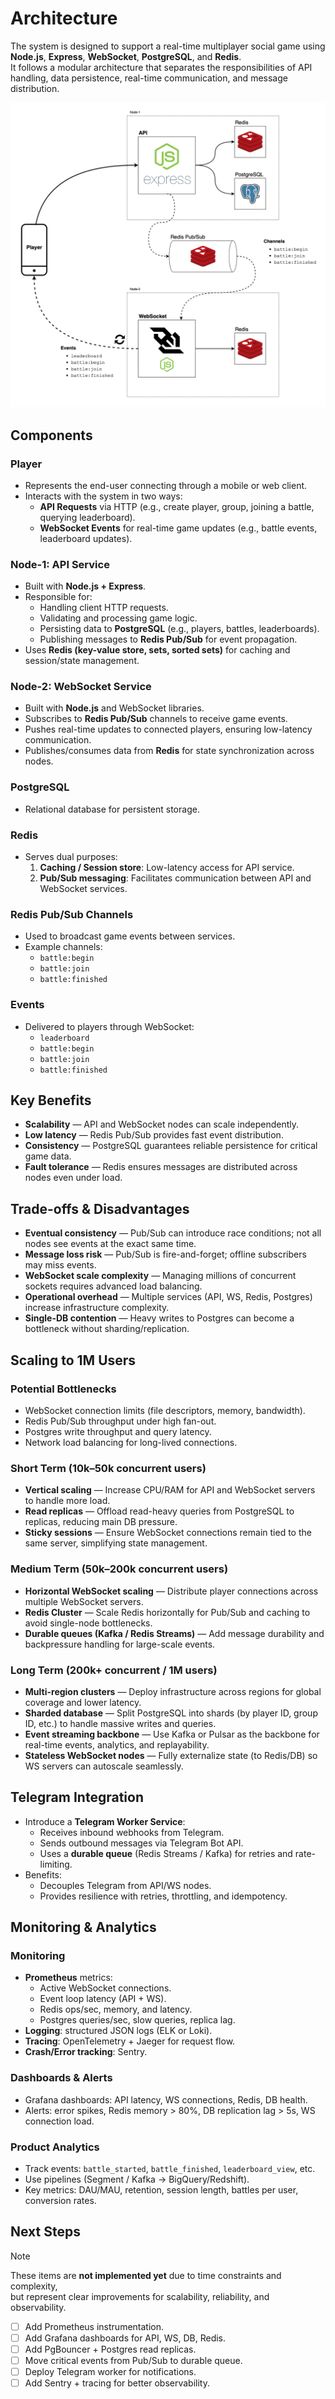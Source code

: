 # Architecture

The system is designed to support a real-time multiplayer social game using **Node.js**, **Express**, **WebSocket**, **PostgreSQL**, and **Redis**.\
It follows a modular architecture that separates the responsibilities of API handling, data persistence, real-time communication, and message distribution.

![Social Game Architecture](./architecture.png)

## Components

### Player
- Represents the end-user connecting through a mobile or web client.
- Interacts with the system in two ways:
  - **API Requests** via HTTP (e.g., create player, group, joining a battle, querying leaderboard).
  - **WebSocket Events** for real-time game updates (e.g., battle events, leaderboard updates).

### Node-1: API Service
- Built with **Node.js + Express**.
- Responsible for:
  - Handling client HTTP requests.
  - Validating and processing game logic.
  - Persisting data to **PostgreSQL** (e.g., players, battles, leaderboards).
  - Publishing messages to **Redis Pub/Sub** for event propagation.
- Uses **Redis (key-value store, sets, sorted sets)** for caching and session/state management.

### Node-2: WebSocket Service
- Built with **Node.js** and WebSocket libraries.
- Subscribes to **Redis Pub/Sub** channels to receive game events.
- Pushes real-time updates to connected players, ensuring low-latency communication.
- Publishes/consumes data from **Redis** for state synchronization across nodes.

### PostgreSQL
- Relational database for persistent storage.

### Redis
- Serves dual purposes:
  1. **Caching / Session store**: Low-latency access for API service.
  2. **Pub/Sub messaging**: Facilitates communication between API and WebSocket services.

### Redis Pub/Sub Channels
- Used to broadcast game events between services.
- Example channels:
  - `battle:begin`
  - `battle:join`
  - `battle:finished`

### Events
- Delivered to players through WebSocket:
  - `leaderboard`
  - `battle:begin`
  - `battle:join`
  - `battle:finished`

## Key Benefits

- **Scalability** — API and WebSocket nodes can scale independently.  
- **Low latency** — Redis Pub/Sub provides fast event distribution.  
- **Consistency** — PostgreSQL guarantees reliable persistence for critical game data.  
- **Fault tolerance** — Redis ensures messages are distributed across nodes even under load.  

## Trade-offs & Disadvantages

- **Eventual consistency** — Pub/Sub can introduce race conditions; not all nodes see events at the exact same time.  
- **Message loss risk** — Pub/Sub is fire-and-forget; offline subscribers may miss events.  
- **WebSocket scale complexity** — Managing millions of concurrent sockets requires advanced load balancing.  
- **Operational overhead** — Multiple services (API, WS, Redis, Postgres) increase infrastructure complexity.  
- **Single-DB contention** — Heavy writes to Postgres can become a bottleneck without sharding/replication.  

## Scaling to 1M Users

### Potential Bottlenecks
- WebSocket connection limits (file descriptors, memory, bandwidth).  
- Redis Pub/Sub throughput under high fan-out.  
- Postgres write throughput and query latency.  
- Network load balancing for long-lived connections.  

### Short Term (10k–50k concurrent users)
- **Vertical scaling** — Increase CPU/RAM for API and WebSocket servers to handle more load.
- **Read replicas** — Offload read-heavy queries from PostgreSQL to replicas, reducing main DB pressure.
- **Sticky sessions** — Ensure WebSocket connections remain tied to the same server, simplifying state management.

### Medium Term (50k–200k concurrent users)
- **Horizontal WebSocket scaling** — Distribute player connections across multiple WebSocket servers.
- **Redis Cluster** — Scale Redis horizontally for Pub/Sub and caching to avoid single-node bottlenecks.
- **Durable queues (Kafka / Redis Streams)** — Add message durability and backpressure handling for large-scale events.

### Long Term (200k+ concurrent / 1M users)
- **Multi-region clusters** — Deploy infrastructure across regions for global coverage and lower latency.
- **Sharded database** — Split PostgreSQL into shards (by player ID, group ID, etc.) to handle massive writes and queries.
- **Event streaming backbone** — Use Kafka or Pulsar as the backbone for real-time events, analytics, and replayability.
- **Stateless WebSocket nodes** — Fully externalize state (to Redis/DB) so WS servers can autoscale seamlessly.

## Telegram Integration

- Introduce a **Telegram Worker Service**:  
  - Receives inbound webhooks from Telegram.  
  - Sends outbound messages via Telegram Bot API.  
  - Uses a **durable queue** (Redis Streams / Kafka) for retries and rate-limiting.  
- Benefits:
  - Decouples Telegram from API/WS nodes.  
  - Provides resilience with retries, throttling, and idempotency.  

## Monitoring & Analytics

### Monitoring
- **Prometheus** metrics:
  - Active WebSocket connections.
  - Event loop latency (API + WS).
  - Redis ops/sec, memory, and latency.
  - Postgres queries/sec, slow queries, replica lag.
- **Logging**: structured JSON logs (ELK or Loki).  
- **Tracing**: OpenTelemetry + Jaeger for request flow.  
- **Crash/Error tracking**: Sentry.  

### Dashboards & Alerts
- Grafana dashboards: API latency, WS connections, Redis, DB health.  
- Alerts: error spikes, Redis memory > 80%, DB replication lag > 5s, WS connection load.  

### Product Analytics
- Track events: `battle_started`, `battle_finished`, `leaderboard_view`, etc.  
- Use pipelines (Segment / Kafka → BigQuery/Redshift).  
- Key metrics: DAU/MAU, retention, session length, battles per user, conversion rates.  

## Next Steps

> [!NOTE]
> These items are **not implemented yet** due to time constraints and complexity,  
> but represent clear improvements for scalability, reliability, and observability.

- [ ] Add Prometheus instrumentation.  
- [ ] Add Grafana dashboards for API, WS, DB, Redis.  
- [ ] Add PgBouncer + Postgres read replicas.  
- [ ] Move critical events from Pub/Sub to durable queue.  
- [ ] Deploy Telegram worker for notifications.  
- [ ] Add Sentry + tracing for better observability.  

